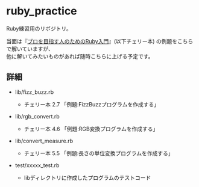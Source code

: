 # ruby_practice
Ruby練習用のリポジトリ。  

当面は『[プロを目指す人のためのRuby入門](https://www.amazon.co.jp/dp/B077Q8BXHC/ref=cm_sw_r_tw_dp_U_x_2qo0CbC5DVNM3)』(以下チェリー本) の例題をこちらで解いていますが、  
他に解いてみたいものがあれば随時こちらに上げる予定です。  

## 詳細
- lib/fizz_buzz.rb
  - チェリー本 2.7 「例題:FizzBuzzプログラムを作成する」
  
- lib/rgb_convert.rb
  - チェリー本 4.6 「例題:RGB変換プログラムを作成する」
  
- lib/convert_measure.rb
  - チェリー本 5.5 「例題:長さの単位変換プログラムを作成する」
  
- test/xxxxx_test.rb
  - libディレクトリに作成したプログラムのテストコード
